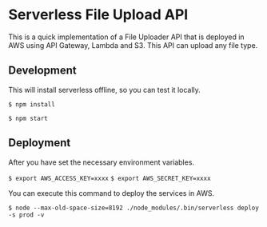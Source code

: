 # Serverless File Upload API

This is a quick implementation of a File Uploader API that is deployed in AWS using API Gateway, Lambda and S3. This API can upload any file type.

## Development

This will install serverless offline, so you can test it locally.

`$ npm install`

`$ npm start`

## Deployment

After you have set the necessary environment variables.

`$ export AWS_ACCESS_KEY=xxxx`
`$ export AWS_SECRET_KEY=xxxx`

You can execute this command to deploy the services in AWS.

`$ node --max-old-space-size=8192 ./node_modules/.bin/serverless deploy -s prod -v`
